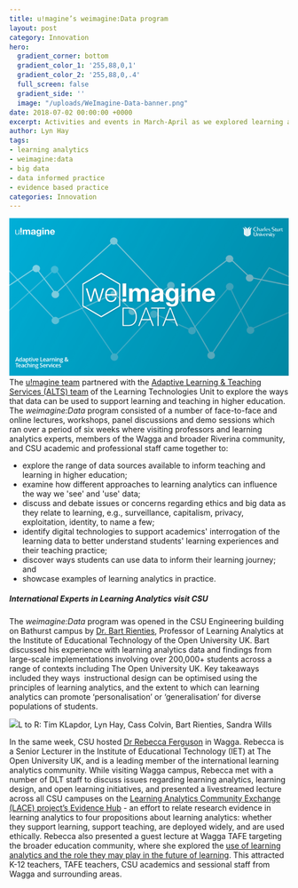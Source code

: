 ```yaml
---
title: u!magine’s weimagine:Data program
layout: post
category: Innovation
hero:
  gradient_corner: bottom
  gradient_color_1: '255,88,0,1'
  gradient_color_2: '255,88,0,.4'
  full_screen: false
  gradient_side: ''
  image: "/uploads/WeImagine-Data-banner.png"
date: 2018-07-02 00:00:00 +0000
excerpt: Activities and events in March-April as we explored learning analytics
author: Lyn Hay
tags:
- learning analytics
- weimagine:data
- big data
- data informed practice
- evidence based practice
categories: Innovation
---
```

![](/uploads/WeImagine-Data-banner.png)The [u!magine team](http://uimagine.edu.au/about/team/ "u!magine team") partnered with the [Adaptive Learning & Teaching Services (ALTS) team](http://www.csu.edu.au/division/learning-and-teaching/home/analytics-and-evaluations/adaptive-learning-and-teaching-services "ALTS team") of the Learning Technologies Unit to explore the ways that data can be used to support learning and teaching in higher education. The _weimagine:Data_ program consisted of a number of face-to-face and online lectures, workshops, panel discussions and demo sessions which ran over a period of six weeks where visiting professors and learning analytics experts, members of the Wagga and broader Riverina community, and CSU academic and professional staff came together to:

* explore the range of data sources available to inform teaching and learning in higher education;
* examine how different approaches to learning analytics can influence the way we 'see' and 'use' data;
* discuss and debate issues or concerns regarding ethics and big data as they relate to learning, e.g., surveillance, capitalism, privacy, exploitation, identity, to name a few;
* identify digital technologies to support academics' interrogation of the learning data to better understand students' learning experiences and their teaching practice;
* discover ways students can use data to inform their learning journey; and
* showcase examples of learning analytics in practice.

##### **_International Experts in Learning Analytics visit CSU_** 

The _weimagine:Data_ program was opened in the CSU Engineering building on Bathurst campus by [Dr. Bart Rienties](https://iet.open.ac.uk/people/bart.rienties "Dr Bart Rienties"), Professor of Learning Analytics at the Institute of Educational Technology of the Open University UK. Bart discussed his experience with learning analytics data and findings from large-scale implementations involving over 200,000+ students across a range of contexts including The Open University UK. Key takeaways included they ways  instructional design can be optimised using the principles of learning analytics, and the extent to which can learning analytics can promote ‘personalisation’ or ‘generalisation’ for diverse populations of students.

![](/uploads/Bart-lecture-Bathurst_March2018.jpg)L to R: Tim KLapdor, Lyn Hay, Cass Colvin, Bart Rienties, Sandra Wills

In the same week, CSU hosted [Dr Rebecca Ferguson](https://iet.open.ac.uk/people/rebecca.ferguson "Dr Rebecca Ferguson") in Wagga. Rebecca is a Senior Lecturer in the Institute of Educational Technology (IET) at The Open University UK, and is a leading member of the international learning analytics community. While visiting Wagga campus, Rebecca met with a number of DLT staff to discuss issues regarding learning analytics, learning design, and open learning initiatives, and presented a livestreamed lecture across all CSU campuses on the [Learning Analytics Community Exchange (LACE) project’s Evidence Hub](http://uimagine.edu.au/portfolio/guest-lecture-dr-rebecca-ferguson/ "View her lecture") - an effort to relate research evidence in learning analytics to four propositions about learning analytics: whether they support learning, support teaching, are deployed widely, and are used ethically. Rebecca also presented a guest lecture at Wagga TAFE targeting the broader education community, where she explored the [use of learning analytics and the role they may play in the future of learning](https://youtu.be/ijWn6UJG3Xc "View her public lecture"). This attracted K-12 teachers, TAFE teachers, CSU academics and sessional staff from Wagga and surrounding areas. 